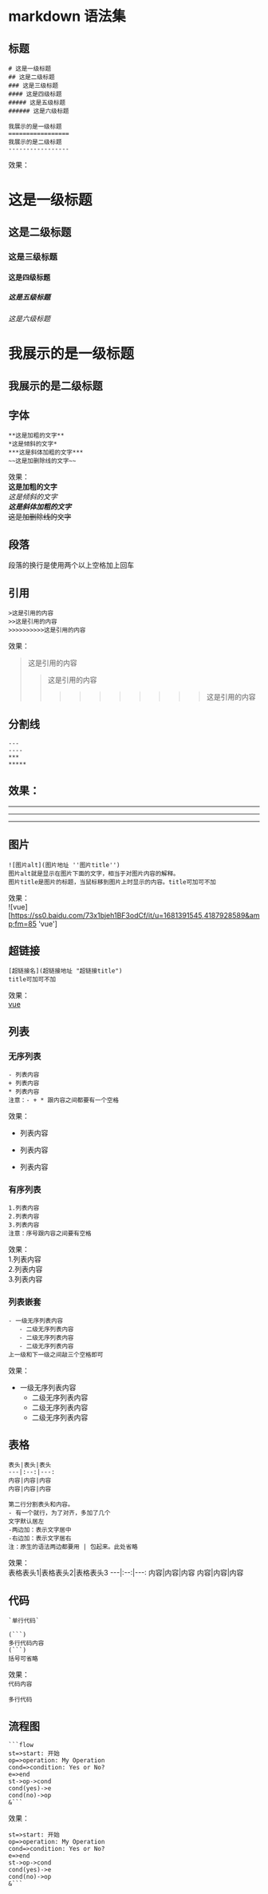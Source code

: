 # markdown 语法集


## 标题
```
# 这是一级标题
## 这是二级标题
### 这是三级标题
#### 这是四级标题
##### 这是五级标题
###### 这是六级标题

我展示的是一级标题
=================
我展示的是二级标题
-----------------
```
效果：  
# 这是一级标题  
## 这是二级标题  
### 这是三级标题  
#### 这是四级标题  
##### 这是五级标题  
###### 这是六级标题  

我展示的是一级标题
=================
我展示的是二级标题
-----------------


## 字体
```
**这是加粗的文字**
*这是倾斜的文字*
***这是斜体加粗的文字***
~~这是加删除线的文字~~
```
效果：  
**这是加粗的文字**  
*这是倾斜的文字*  
***这是斜体加粗的文字***  
~~这是加删除线的文字~~  


## 段落
段落的换行是使用两个以上空格加上回车


## 引用
```
>这是引用的内容
>>这是引用的内容
>>>>>>>>>>这是引用的内容
```
效果：  
>这是引用的内容
>>这是引用的内容
>>>>>>>>>>这是引用的内容


## 分割线
```
---
----
***
*****
```
效果：  
---
----
***
*****


## 图片
```
![图片alt](图片地址 ''图片title'')
图片alt就是显示在图片下面的文字，相当于对图片内容的解释。
图片title是图片的标题，当鼠标移到图片上时显示的内容。title可加可不加
```
效果：  
![vue][https://ss0.baidu.com/73x1bjeh1BF3odCf/it/u=1681391545,4187928589&amp;fm=85 'vue']


## 超链接
```
[超链接名](超链接地址 "超链接title")
title可加可不加
```
效果：  
[vue](https://vuejs.org/ "vue官网")


## 列表
### 无序列表
```
- 列表内容
+ 列表内容
* 列表内容
注意：- + * 跟内容之间都要有一个空格
```
效果：  
- 列表内容
+ 列表内容
* 列表内容

### 有序列表
```
1.列表内容
2.列表内容
3.列表内容
注意：序号跟内容之间要有空格
```
效果：  
1.列表内容  
2.列表内容  
3.列表内容  


### 列表嵌套
```
- 一级无序列表内容   
   - 二级无序列表内容  
   - 二级无序列表内容  
   - 二级无序列表内容  
上一级和下一级之间敲三个空格即可   
```
效果：  
- 一级无序列表内容   
   - 二级无序列表内容  
   - 二级无序列表内容  
   - 二级无序列表内容  


##  表格
```
表头|表头|表头
---|:--:|---:
内容|内容|内容
内容|内容|内容

第二行分割表头和内容。
- 有一个就行，为了对齐，多加了几个
文字默认居左
-两边加：表示文字居中
-右边加：表示文字居右
注：原生的语法两边都要用 | 包起来。此处省略
```
效果：  
表格表头1|表格表头2|表格表头3
---|:--:|---:
内容|内容|内容
内容|内容|内容

## 代码
```
`单行代码`

(```)
多行代码内容
(```)
括号可省略
```
效果：  
`代码内容`
```
多行代码
```


## 流程图
```
```flow
st=>start: 开始
op=>operation: My Operation
cond=>condition: Yes or No?
e=>end
st->op->cond
cond(yes)->e
cond(no)->op
&```
```
效果：  
```flow
st=>start: 开始
op=>operation: My Operation
cond=>condition: Yes or No?
e=>end
st->op->cond
cond(yes)->e
cond(no)->op
&```